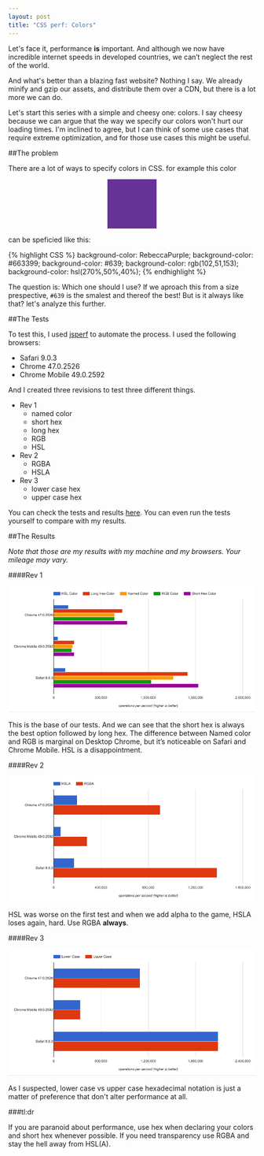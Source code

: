 ```yaml
---
layout: post
title: "CSS perf: Colors"
---
```


Let's face it, performance **is** important.
And although we now have incredible internet speeds in developed countries, we can’t neglect the rest of the world.

And what's better than a blazing fast website? Nothing I say. We already minify and gzip our assets, and distribute them over a CDN, but there is a lot more we can do.

Let's start this series with a simple and cheesy one: colors. I say cheesy because we can argue that the way we specify our colors won't hurt our loading times. I'm inclined to agree, but I can think of some use cases that require extreme optimization, and for those use cases this might be useful.

##The problem

There are a lot of ways to specify colors in CSS. for example this color

<div style="background-color:#639;width:100px;height:100px;margin:0 auto;"></div>

can be speficied like this:

{% highlight CSS %}
background-color: RebeccaPurple;
background-color: #663399;
background-color: #639;
background-color: rgb(102,51,153);
background-color: hsl(270%,50%,40%);
{% endhighlight %}

The question is: Which one should I use? If we aproach this from a size prespective, `#639` is the smalest and thereof the best! But is it always like that? let's analyze this further.

##The Tests

To test this, I used [jsperf](http://jsperf.com) to automate the process.
I used the following browsers:

+ Safari 9.0.3
+ Chrome 47.0.2526
+ Chrome Mobile 49.0.2592

And I created three revisions to test three different things.

+ Rev 1
  + named color
  + short hex
  + long hex
  + RGB
  + HSL
+ Rev 2
  + RGBA
  + HSLA
+ Rev 3
  + lower case hex
  + upper case hex

You can check the tests and results [here](http://jsperf.com/csscolors). You can even run the tests yourself to compare with my results.

##The Results

_Note that those are my results with my machine and my browsers. Your mileage may vary._

####Rev 1

[![Revision 1 Results](/public/images/Rev1.png)](/public/images/Rev1.png)

This is the base of our tests. And we can see that the short hex is always the best option followed by long hex. The difference between Named color and RGB is marginal on Desktop Chrome, but it’s noticeable on Safari and Chrome Mobile. HSL is a disappointment.

####Rev 2

[![Revision 2 Results](/public/images/Rev2.png)](/public/images/Rev2.png)

HSL was worse on the first test and when we add alpha to the game, HSLA loses again, hard. Use RGBA **always**.

####Rev 3

[![Revision 3 Results](/public/images/Rev3.png)](/public/images/Rev3.png)

As I suspected, lower case vs upper case hexadecimal notation is just a matter of preference that don't alter performance at all.

###tl:dr

If you are paranoid about performance, use hex when declaring your colors and short hex whenever possible. If you need transparency use RGBA and stay the hell away from HSL(A).
